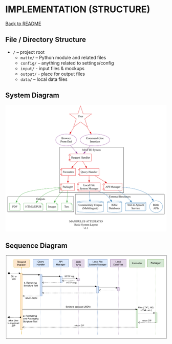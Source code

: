 # IMPLEMENTATION (STRUCTURE)

[Back to README](../README.md)

## File / Directory Structure

- `/` – project root
    + `matte/` – Python module and related files
    + `config/` – anything related to settings/config
    + `input/` - input files & mockups
    + `output/` - place for output files
    + `data/` – local data files

## System Diagram

![System Diagram](./img/system-design-1.1.svg)

## Sequence Diagram

![Sequence Diagram](./img/matte-sequence-diagram.drawio-1.3.png)
